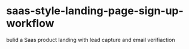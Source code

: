 # saas-style-landing-page-sign-up-workflow
bulid a Saas product landing with lead capture and email verifiaction
